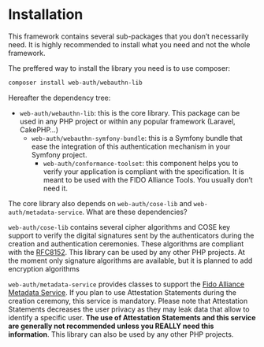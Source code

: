 # Installation

This framework contains several sub-packages that you don’t necessarily need. It is highly recommended to install what you need and not the whole framework.

The preffered way to install the library you need is to use composer:

```bash
composer install web-auth/webauthn-lib
```

Hereafter the dependency tree:

* `web-auth/webauthn-lib`: this is the core library. This package can be used in any PHP project or within any popular framework \(Laravel, CakePHP…\)
  * `web-auth/webauthn-symfony-bundle`: this is a Symfony bundle that ease the integration of this authentication mechanism in your Symfony project.
    * `web-auth/conformance-toolset`: this component helps you to verify your application is compliant with the specification. It is meant to be used with the FIDO Alliance Tools. You usually don’t need it.

The core library also depends on `web-auth/cose-lib` and `web-auth/metadata-service`. What are these dependencies?

`web-auth/cose-lib` contains several cipher algorithms and COSE key support to verify the digital signatures sent by the authenticators during the creation and authentication ceremonies. These algorithms are compliant with the [RFC8152](https://tools.ietf.org/html/rfc8152). This library can be used by any other PHP projects. At the moment only signature algorithms are available, but it is planned to add encryption algorithms

`web-auth/metadata-service` provides classes to support the [Fido Alliance Metadata Service](https://fidoalliance.org/metadata/). If you plan to use Attestation Statements during the creation ceremony, this service is mandatory. Please note that Attestation Statements decreases the user privacy as they may leak data that allow to identify a specific user. **The use of Attestation Statements and this service are generally not recommended unless you REALLY need this information**. This library can also be used by any other PHP projects.


